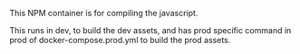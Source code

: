 This NPM container is for compiling the javascript.

This runs in dev, to build the dev assets, and has prod specific command in prod of
docker-compose.prod.yml to build the prod assets.

